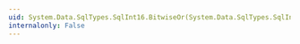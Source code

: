 ```yaml
---
uid: System.Data.SqlTypes.SqlInt16.BitwiseOr(System.Data.SqlTypes.SqlInt16,System.Data.SqlTypes.SqlInt16)
internalonly: False
---
```

